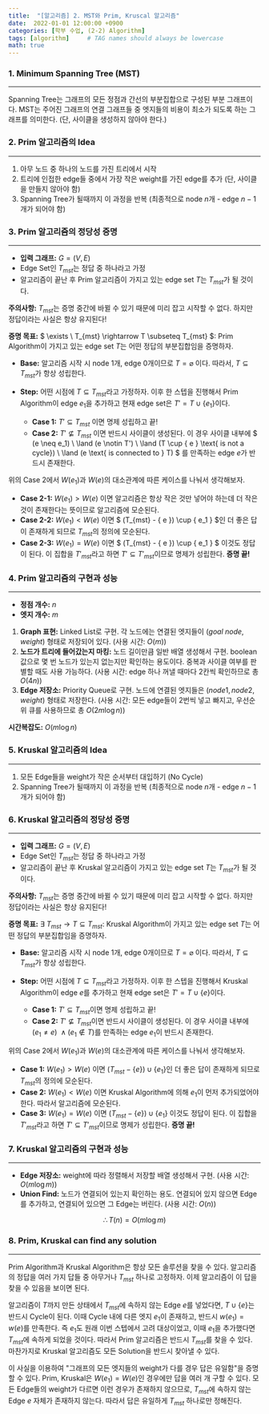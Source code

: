```yaml
---
title:  "[알고리즘] 2. MST와 Prim, Kruscal 알고리즘"
date:  2022-01-01 12:00:00 +0900
categories: [학부 수업, (2-2) Algorithm]
tags: [algorithm]     # TAG names should always be lowercase
math: true
---
```


### 1. Minimum Spanning Tree (MST)

---

Spanning Tree는 그래프의 모든 정점과 간선의 부분집합으로 구성된 부분 그래프이다. MST는 주어진 그래프의 연결 그래프들 중 엣지들의 비용이 최소가 되도록 하는 그래프를 의미한다. (단, 사이클을 생성하지 않아야 한다.)

### 2. Prim 알고리즘의 Idea

---

1. 아무 노드 중 하나의 노드를 가진 트리에서 시작
2. 트리에 인접한 edge들 중에서 가장 작은 weight를 가진 edge를 추가 (단, 사이클을 만들지 않아야 함)
3. Spanning Tree가 될때까지 이 과정을 반복 (최종적으로 node $n$개 - edge $n-1$개가 되어야 함)

### 3. Prim 알고리즘의 정당성 증명

---

- **입력 그래프:** $G = (V, E)$
- Edge Set인 $T_{mst}$는 정답 중 하나라고 가정
- 알고리즘이 끝난 후 Prim 알고리즘이 가지고 있는 edge set $T$는 $T_{mst}$가 될 것이다.

**주의사항:** $T_{mst}$는 증명 중간에 바뀔 수 있기 때문에 미리 잡고 시작할 수 없다. 하지만 정답이라는 사실은 항상 유지된다!

**증명 목표:** $ \exists \ T_{mst} \rightarrow T \subseteq T_{mst} $: Prim Algorithm이 가지고 있는 edge set $T$는 어떤 정답의 부분집합임을 증명하자.

- **Base:** 알고리즘 시작 시 node 1개, edge 0개이므로 $T = \varnothing$ 이다. 따라서, $T \subseteq T_{mst}$가 항상 성립한다.
- **Step:** 어떤 시점에 $T \subseteq T_{mst}$라고 가정하자. 이후 한 스텝을 진행해서 Prim Algorithm이 edge $e_1$을 추가하고 현재 edge set은 $T' = T \cup \{ e_1 \}$이다.

  - **Case 1:** $T' \subseteq T_{mst}$ 이면 명제 성립하고 끝!
  - **Case 2:** $T' \nsubseteq T_{mst}$ 이면 반드시 사이클이 생성된다. 이 경우 사이클 내부에 $ (e \neq e_1) \ \land (e \notin T') \ \land  (T \cup \{ e \} \text{ is not a cycle}) \ \land (e \text{ is connected to } T) $ 를 만족하는 edge $e$가 반드시 존재한다.

위의 Case 2에서 $W(e_1)$과 $W(e)$의 대소관계에 따른 케이스를 나눠서 생각해보자.

- **Case 2-1:** $W(e_1) > W(e)$ 이면 알고리즘은 항상 작은 것만 넣어야 하는데 더 작은 것이 존재한다는 뜻이므로 알고리즘에 모순된다.
- **Case 2-2:** $W(e_1) < W(e)$ 이면 $ (T_{mst} - \{ e \}) \cup \{ e_1 \} $인 더 좋은 답이 존재하게 되므로 $T_{mst}$의 정의에 모순된다.
- **Case 2-3:** $W(e_1) = W(e)$ 이면 $ (T_{mst} - \{ e \}) \cup \{ e_1 \} $ 이것도 정답이 된다. 이 집합을 $T'_{mst}$라고 하면 $T' \subseteq T'_{mst}$이므로 명제가 성립한다. **증명 끝!**

### 4. Prim 알고리즘의 구현과 성능

---

- **정점 개수:** $n$
- **엣지 개수:** $m$

1. **Graph 표현:** Linked List로 구현. 각 노드에는 연결된 엣지들이 $(goal\ node, weight)$ 형태로 저장되어 있다. (사용 시간: $O(m)$)
2. **노드가 트리에 들어갔는지 마킹:** 노드 길이만큼 일반 배열 생성해서 구현. boolean 값으로 몇 번 노드가 있는지 없는지만 확인하는 용도이다. 중복과 사이클 여부를 판별할 때도 사용 가능하다. (사용 시간: edge 하나 꺼낼 때마다 2칸씩 확인하므로 총 $O(4n)$)
3. **Edge 저장소:** Priority Queue로 구현. 노드에 연결된 엣지들은 $(node1, node2, weight)$ 형태로 저장한다. (사용 시간: 모든 edge들이 2번씩 넣고 빠지고, 우선순위 큐를 사용하므로 총 $O(2m\log n)$)

**시간복잡도:** $O(m\log n)$


### 5. Kruskal 알고리즘의 Idea

---

1. 모든 Edge들을 weight가 작은 순서부터 대입하기 (No Cycle)
2. Spanning Tree가 될때까지 이 과정을 반복 (최종적으로 node $n$개 - edge $n-1$개가 되어야 함)

### 6. Kruskal 알고리즘의 정당성 증명

---

- **입력 그래프:** $G = (V, E)$
- Edge Set인 $T_{mst}$는 정답 중 하나라고 가정
- 알고리즘이 끝난 후 Kruskal 알고리즘이 가지고 있는 edge set $T$는 $T_{mst}$가 될 것이다.

**주의사항:** $T_{mst}$는 증명 중간에 바뀔 수 있기 때문에 미리 잡고 시작할 수 없다. 하지만 정답이라는 사실은 항상 유지된다!

**증명 목표:** $\exists\ T_{mst} \rightarrow T \subseteq T_{mst}$: Kruskal Algorithm이 가지고 있는 edge set $T$는 어떤 정답의 부분집합임을 증명하자.

- **Base:** 알고리즘 시작 시 node 1개, edge 0개이므로 $T = \varnothing$ 이다. 따라서, $T \subseteq T_{mst}$가 항상 성립한다.
- **Step:** 어떤 시점에 $T \subseteq T_{mst}$라고 가정하자. 이후 한 스텝을 진행해서 Kruskal Algorithm이 edge $e$를 추가하고 현재 edge set은 $T' = T \cup \{ e \}$이다.
  
  - **Case 1:** $T' \subseteq T_{mst}$이면 명제 성립하고 끝!
  - **Case 2:** $T' \nsubseteq T_{mst}$이면 반드시 사이클이 생성된다. 이 경우 사이클 내부에 $(e_1 \neq e) \ \land (e_1 \notin T)$를 만족하는 edge $e_1$이 반드시 존재한다.

위의 Case 2에서 $W(e_1)$과 $W(e)$의 대소관계에 따른 케이스를 나눠서 생각해보자.

- **Case 1:** $W(e_1) > W(e)$ 이면 $(T_{mst} - \{ e \}) \cup \{ e_1 \}$인 더 좋은 답이 존재하게 되므로 $T_{mst}$의 정의에 모순된다.
- **Case 2:** $W(e_1) < W(e)$ 이면 Kruskal Algorithm에 의해 $e_1$이 먼저 추가되었어야 한다. 따라서 알고리즘에 모순된다.
- **Case 3:** $W(e_1) = W(e)$ 이면 $(T_{mst} - \{ e \}) \cup \{ e_1 \}$ 이것도 정답이 된다. 이 집합을 $T'_{mst}$라고 하면 $T' \subseteq T'_{mst}$이므로 명제가 성립한다. **증명 끝!**

### 7. Kruskal 알고리즘의 구현과 성능

---

- **Edge 저장소:** weight에 따라 정렬해서 저장할 배열 생성해서 구현. (사용 시간: $O(m \log m)$)
- **Union Find:** 노드가 연결되어 있는지 확인하는 용도. 연결되어 있지 않으면 Edge를 추가하고, 연결되어 있으면 그 Edge는 버린다. (사용 시간: $O(n)$)

$$\therefore T(n) = O(m\log m)$$

### 8. Prim, Kruskal can find any solution

---

Prim Algorithm과 Kruskal Algorithm은 항상 모든 솔루션을 찾을 수 있다. 알고리즘의 정답을 여러 가지 답들 중 아무거나 $T_{mst}$ 하나로 고정하자. 이제 알고리즘이 이 답을 찾을 수 있음을 보이면 된다.

알고리즘이 $T$까지 만든 상태에서 $T_{mst}$에 속하지 않는 Edge $e$를 넣었다면, $T \cup \{ e \}$는 반드시 Cycle이 된다. 이때 Cycle 내에 다른 엣지 $e_1$이 존재하고, 반드시 $w(e_1) = w(e)$를 만족한다. 즉 $e_1$도 원래 이번 스텝에서 고려 대상이었고, 이때 $e_1$을 추가했다면 $T_{mst}$에 속하게 되었을 것이다. 따라서 Prim 알고리즘은 반드시 $T_{mst}$를 찾을 수 있다. 마찬가지로 Kruskal 알고리즘도 모든 Solution을 반드시 찾아낼 수 있다.

이 사실을 이용하여 "그래프의 모든 엣지들의 weight가 다를 경우 답은 유일함"을 증명할 수 있다. Prim, Kruskal은 $W(e_1) = W(e)$인 경우에만 답을 여러 개 구할 수 있다. 모든 Edge들의 weight가 다르면 이런 경우가 존재하지 않으므로, $T_{mst}$에 속하지 않는 Edge $e$ 자체가 존재하지 않는다. 따라서 답은 유일하게 $T_{mst}$ 하나로만 정해진다.